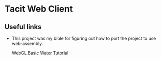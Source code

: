 # Tacit Web Client

## Useful links

* This project was my bible for figuring out how to port the project to use web-assembly.

  [WebGL Basic Water Tutorial](https://github.com/chinedufn/webgl-water-tutorial/blob/master/src/shader/mod.rs)
